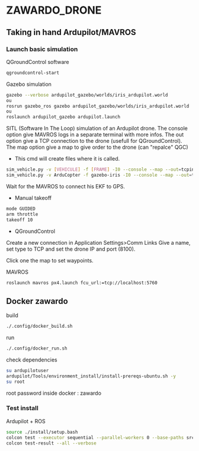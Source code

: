 # ZAWARDO_DRONE

## Taking in hand Ardupilot/MAVROS

### Launch basic simulation

QGroundControl software

```bash
qgroundcontrol-start
```

Gazebo simulation

```bash
gazebo --verbose ardupilot_gazebo/worlds/iris_ardupilot.world
ou
rosrun gazebo_ros gazebo ardupilot_gazebo/worlds/iris_ardupilot.world
ou
roslaunch ardupilot_gazebo ardupilot.launch
```

SITL (Software In The Loop) simulation of an Ardupilot drone.
The console option give MAVROS logs in a separate terminal with more infos.
The out option give a TCP connection to the drone (usefull for QGroundControl).
The map option give a map to give order to the drone (can "repalce" QGC)
- This cmd will create files where it is called.
```bash
sim_vehicle.py -v [VEHICULE] -f [FRAME] -I0 --console --map --out=tcpin:[IP]:[PORT]
sim_vehicle.py -v ArduCopter -f gazebo-iris -I0 --console --map --out=tcpin:0.0.0.0:8100
```

Wait for the MAVROS to connect his EKF to GPS.

- Manual takeoff

```bash
mode GUIDED
arm throttle
takeoff 10
```

- QGroundControl

Create a new connection in Application Settings>Comm Links
Give a name, set type to TCP and set the drone IP and port (8100).

Click one the map to set waypoints.

MAVROS 

```bash
roslaunch mavros px4.launch fcu_url:=tcp://localhost:5760
```

## Docker zawardo

build

```bash
./.config/docker_build.sh
```

run

```bash
./.config/docker_run.sh
```

check dependencies

```bash
su ardupilotuser
ardupilot/Tools/environment_install/install-prereqs-ubuntu.sh -y
su root
```

root password inside docker : zawardo

### Test install

Ardupilot + ROS

```bash
source ./install/setup.bash
colcon test --executor sequential --parallel-workers 0 --base-paths src/ardupilot --event-handlers=console_cohesion+
colcon test-result --all --verbose
```